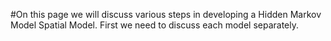 #On this page we will discuss various steps in developing a Hidden Markov Model Spatial Model. 
First we need to discuss each model separately. 
